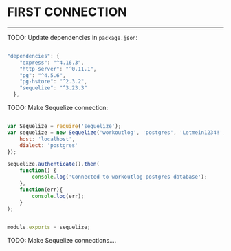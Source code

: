 # FIRST CONNECTION
---


TODO: Update dependencies in `package.json`:

```js

"dependencies": {
    "express": "^4.16.3",
    "http-server": "^0.11.1",
    "pg": "^4.5.6",
    "pg-hstore": "^2.3.2",
    "sequelize": "^3.23.3"
  },
```

TODO: Make Sequelize connection:

```js

var Sequelize = require('sequelize');
var sequelize = new Sequelize('workoutlog', 'postgres', 'Letmein1234!', {
	host: 'localhost',
	dialect: 'postgres'
});

sequelize.authenticate().then(
	function() {
		console.log('Connected to workoutlog postgres database');
	},
	function(err){
		console.log(err);
	}
);


module.exports = sequelize;
```
TODO: Make Sequelize connections....